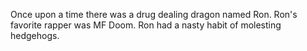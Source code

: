Once upon a time there was a drug dealing dragon named Ron. Ron's favorite rapper was MF Doom. Ron had a nasty habit of molesting hedgehogs.
